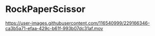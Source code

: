 # RockPaperScissor


https://user-images.githubusercontent.com/116540999/229166346-ca3b5a71-efaa-429c-b61f-993b07dc31af.mov

